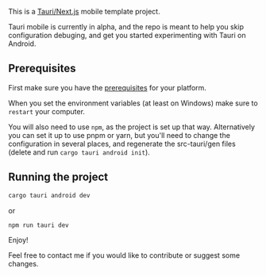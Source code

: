 This is a [Tauri/Next.js](https://next--tauri.netlify.app/next/mobile/) mobile template project.

Tauri mobile is currently in alpha, and the repo is meant to help you skip configuration debuging, and get you started experimenting with Tauri on Android.

## Prerequisites

First make sure you have the [prerequisites](https://next--tauri.netlify.app/next/guides/getting-started/prerequisites) for your platform.

When you set the environment variables (at least on Windows) make sure to `restart` your computer.

You will also need to use `npm`, as the project is set up that way. Alternatively you can set it up to use pnpm or yarn, but you'll need to change the configuration in several places, and regenerate the src-tauri/gen files (delete and run `cargo tauri android init`). 

## Running the project

```bash
cargo tauri android dev
```

or

```bash
npm run tauri dev
```

Enjoy!

Feel free to contact me if you would like to contribute or suggest some changes.
